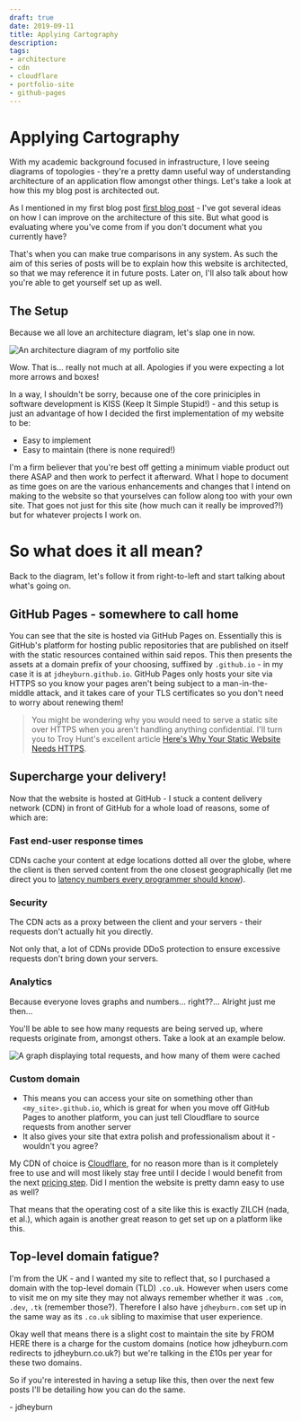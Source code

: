 ```yaml
---
draft: true
date: 2019-09-11
title: Applying Cartography
description: 
tags:
- architecture
- cdn
- cloudflare
- portfolio-site
- github-pages
---
```


# Applying Cartography

With my academic background focused in infrastructure, I love seeing diagrams of topologies - they're a pretty damn useful way of understanding architecture of an application flow amongst other things. Let's take a look at how this my blog post is architected out.

As I mentioned in my first blog post [first blog post](/posts/blog-bootstrap/) - I've got several ideas on how I can improve on the architecture of this site. But what good is evaluating where you've come from if you don't document what you currently have? 

That's when you can make true comparisons in any system. As such the aim of this series of posts will be to explain how this website is architected, so that we may reference it in future posts. Later on, I'll also talk about how you're able to get yourself set up as well.

## The Setup

Because we all love an architecture diagram, let's slap one in now.

![An architecture diagram of my portfolio site][blog_arch]

Wow. That is... really not much at all. Apologies if you were expecting a lot more arrows and boxes!

In a way, I shouldn't be sorry, because one of the core priniciples in software development is KISS (Keep It Simple Stupid!) - and this setup is just an advantage of how I decided the first implementation of my website to be:

- Easy to implement
- Easy to maintain (there is none required!)

I'm a firm believer that you're best off getting a minimum viable product out there ASAP and then work to perfect it afterward. What I hope to document as time goes on are the various enhancements and changes that I intend on making to the website so that yourselves can follow along too with your own site. That goes not just for this site (how much can it really be improved?!) but for whatever projects I work on.

# So what does it all mean?

Back to the diagram, let's follow it from right-to-left and start talking about what's going on. 

## GitHub Pages - somewhere to call home
You can see that the site is hosted via GitHub Pages on. Essentially this is GitHub's platform for hosting public repositories that are published on itself with the static resources contained within said repos. This then presents the assets at a domain prefix of your choosing, suffixed by `.github.io` - in my case it is at `jdheyburn.github.io`. GitHub Pages only hosts your site via HTTPS so you know your pages aren't being subject to a man-in-the-middle attack, and it takes care of your TLS certificates so you don't need to worry about renewing them!

> You might be wondering why you would need to serve a static site over HTTPS when you aren't handling anything confidential. I'll turn you to Troy Hunt's excellent article [Here's Why Your Static Website Needs HTTPS](https://www.troyhunt.com/heres-why-your-static-website-needs-https/).

## Supercharge your delivery!
Now that the website is hosted at GitHub - I stuck a content delivery network (CDN) in front of GitHub for a whole load of reasons, some of which are:

### Fast end-user response times
CDNs cache your content at edge locations dotted all over the globe, where the client is then served content from the one closest geographically (let me direct you to [latency numbers every programmer should know](https://people.eecs.berkeley.edu/~rcs/research/interactive_latency.html)).

### Security
The CDN acts as a proxy between the client and your servers - their requests don't actually hit you directly.

Not only that, a lot of CDNs provide DDoS protection to ensure excessive requests don't bring down your servers.

### Analytics
Because everyone loves graphs and numbers... right??... Alright just me then...

You'll be able to see how many requests are being served up, where requests originate from, amongst others. Take a look at an example below.

![A graph displaying total requests, and how many of them were cached][analytics_example]

### Custom domain
  - This means you can access your site on something other than `<my_site>.github.io`, which is great for when you move off GitHub Pages to another platform, you can just tell Cloudflare to source requests from another server
  - It also gives your site that extra polish and professionalism about it - wouldn't you agree?

My CDN of choice is [Cloudflare](https://www.cloudflare.com/), for no reason more than is it completely free to use and will most likely stay free until I decide I would benefit from the next [pricing step](https://www.cloudflare.com/en-gb/plans/). Did I mention the website is pretty damn easy to use as well?

That means that the operating cost of a site like this is exactly ZILCH (nada, et al.), which again is another great reason to get set up on a platform like this.

## Top-level domain fatigue? 
I'm from the UK - and I wanted my site to reflect that, so I purchased a domain with the top-level domain (TLD) `.co.uk`. However when users come to visit me on my site they may not always remember whether it was `.com`, `.dev`, `.tk` (remember those?). Therefore I also have `jdheyburn.com` set up in the same way as its `.co.uk` sibling to maximise that user experience.

Okay well that means there is a slight cost to maintain the site by FROM HERE there is a charge for the custom domains (notice how jdheyburn.com redirects to jdheyburn.co.uk?) but we're talking in the £10s per year for these two domains.

So if you're interested in having a setup like this, then over the next few posts I'll be detailing how you can do the same. 

\- jdheyburn

[blog_arch]: /images/blog-arch.png
[analytics_example]: /images/analytics_example.png